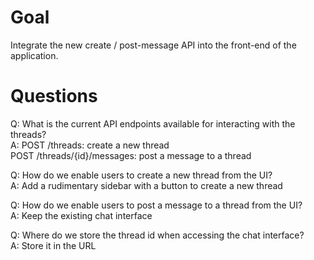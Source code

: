 # Goal

Integrate the new create / post-message API into the front-end of the application.

# Questions

Q: What is the current API endpoints available for interacting with the threads?  
A: POST /threads: create a new thread  
POST /threads/{id}/messages: post a message to a thread

Q: How do we enable users to create a new thread from the UI?  
A: Add a rudimentary sidebar with a button to create a new thread

Q: How do we enable users to post a message to a thread from the UI?  
A: Keep the existing chat interface

Q: Where do we store the thread id when accessing the chat interface?  
A: Store it in the URL
